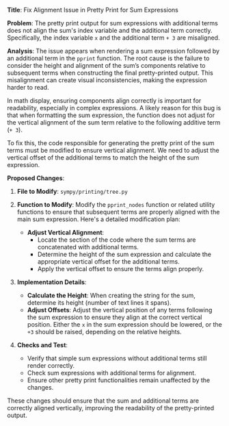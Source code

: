 **Title**: Fix Alignment Issue in Pretty Print for Sum Expressions

**Problem**: The pretty print output for sum expressions with additional terms does not align the sum's index variable and the additional term correctly. Specifically, the index variable `x` and the additional term `+ 3` are misaligned.

**Analysis**: The issue appears when rendering a sum expression followed by an additional term in the `pprint` function. The root cause is the failure to consider the height and alignment of the sum’s components relative to subsequent terms when constructing the final pretty-printed output. This misalignment can create visual inconsistencies, making the expression harder to read.

In math display, ensuring components align correctly is important for readability, especially in complex expressions. A likely reason for this bug is that when formatting the sum expression, the function does not adjust for the vertical alignment of the sum term relative to the following additive term (`+ 3`).

To fix this, the code responsible for generating the pretty print of the sum terms must be modified to ensure vertical alignment. We need to adjust the vertical offset of the additional terms to match the height of the sum expression.

**Proposed Changes**:

1. **File to Modify**: `sympy/printing/tree.py`

2. **Function to Modify**: Modify the `pprint_nodes` function or related utility functions to ensure that subsequent terms are properly aligned with the main sum expression. Here's a detailed modification plan:
   
   - **Adjust Vertical Alignment**:
     - Locate the section of the code where the sum terms are concatenated with additional terms.
     - Determine the height of the sum expression and calculate the appropriate vertical offset for the additional terms.
     - Apply the vertical offset to ensure the terms align properly.

3. **Implementation Details**:
   - **Calculate the Height**: When creating the string for the sum, determine its height (number of text lines it spans).
   - **Adjust Offsets**: Adjust the vertical position of any terms following the sum expression to ensure they align at the correct vertical position. Either the `x` in the sum expression should be lowered, or the `+3` should be raised, depending on the relative heights.

4. **Checks and Test**:
   - Verify that simple sum expressions without additional terms still render correctly.
   - Check sum expressions with additional terms for alignment.
   - Ensure other pretty print functionalities remain unaffected by the changes.

These changes should ensure that the sum and additional terms are correctly aligned vertically, improving the readability of the pretty-printed output.

